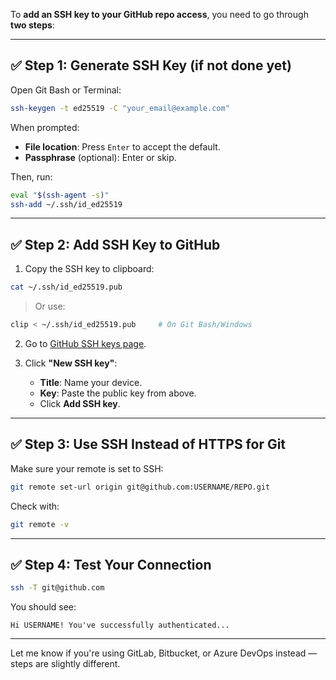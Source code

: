 To **add an SSH key to your GitHub repo access**, you need to go through **two steps**:

---

## ✅ Step 1: Generate SSH Key (if not done yet)

Open Git Bash or Terminal:

```bash
ssh-keygen -t ed25519 -C "your_email@example.com"
```

When prompted:

* **File location**: Press `Enter` to accept the default.
* **Passphrase** (optional): Enter or skip.

Then, run:

```bash
eval "$(ssh-agent -s)"
ssh-add ~/.ssh/id_ed25519
```

---

## ✅ Step 2: Add SSH Key to GitHub

1. Copy the SSH key to clipboard:

```bash
cat ~/.ssh/id_ed25519.pub
```

> Or use:

```bash
clip < ~/.ssh/id_ed25519.pub     # On Git Bash/Windows
```

2. Go to [GitHub SSH keys page](https://github.com/settings/keys).

3. Click **"New SSH key"**:

   * **Title**: Name your device.
   * **Key**: Paste the public key from above.
   * Click **Add SSH key**.

---

## ✅ Step 3: Use SSH Instead of HTTPS for Git

Make sure your remote is set to SSH:

```bash
git remote set-url origin git@github.com:USERNAME/REPO.git
```

Check with:

```bash
git remote -v
```

---

## ✅ Step 4: Test Your Connection

```bash
ssh -T git@github.com
```

You should see:

```
Hi USERNAME! You've successfully authenticated...
```

---

Let me know if you're using GitLab, Bitbucket, or Azure DevOps instead — steps are slightly different.

